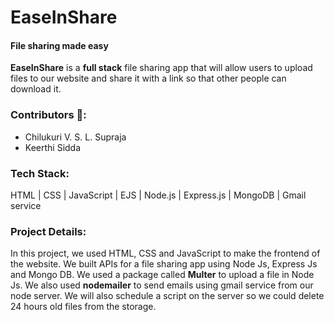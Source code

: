 # EaseInShare
#### File sharing made easy

__EaseInShare__ is a __full stack__ file sharing app that will allow users to upload files to our website and share it with a link so that other people can download it.

### Contributors 👭:
* Chilukuri V. S. L. Supraja
* Keerthi Sidda

### Tech Stack:
HTML | CSS | JavaScript | EJS | Node.js | Express.js | MongoDB | Gmail service

### Project Details:
In this project, we used HTML, CSS and JavaScript to make the frontend of the website.
We built APIs for a file sharing app using Node Js, Express Js and Mongo DB. 
We used a package called __Multer__ to upload a file in Node Js.
We also used __nodemailer__ to send emails using gmail service from our node server.
We will also schedule a script on the server so we could delete 24 hours old files from the storage.
